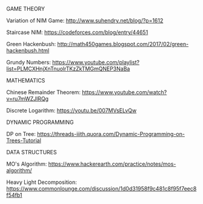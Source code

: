 GAME THEORY

Variation of NIM Game: http://www.suhendry.net/blog/?p=1612

Staircase NIM: https://codeforces.com/blog/entry/44651

Green Hackenbush: http://math450games.blogspot.com/2017/02/green-hackenbush.html

Grundy Numbers: https://www.youtube.com/playlist?list=PLMCXHnjXnTnuolrTKzZkTMGmQNEP3NaBa


MATHEMATICS

Chinese Remainder Theorem: https://www.youtube.com/watch?v=ru7mWZJlRQg

Discrete Logarithm: https://youtu.be/007MVsELvQw


DYNAMIC PROGRAMMING

DP on Tree: https://threads-iiith.quora.com/Dynamic-Programming-on-Trees-Tutorial


DATA STRUCTURES

MO's Algorithm: https://www.hackerearth.com/practice/notes/mos-algorithm/

Heavy Light Decomposition: https://www.commonlounge.com/discussion/1d0d31958f9c481c8f95f7eec8f54fb1
